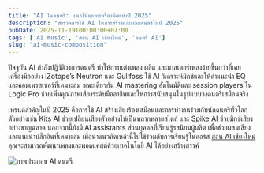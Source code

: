 ```yaml
---
title: "AI ในดนตรี: แนวโน้มและเครื่องมือแห่งปี 2025"
description: "สำรวจการใช้ AI ในการสร้างและผลิตดนตรีในปี 2025"
pubDate: 2025-11-19T00:00:00+07:00
tags: ['AI music', 'สอน AI เชียงใหม่', 'ดนตรี AI']
slug: "ai-music-composition"
---
```

ปัจจุบัน AI กำลังปฏิวัติวงการดนตรี ทำให้การแต่งเพลง ผลิต และมาสเตอร์เพลงง่ายขึ้นกว่าที่เคย เครื่องมืออย่าง iZotope’s Neutron และ Gullfoss ใช้ AI วิเคราะห์มิกซ์และให้คำแนะนำ EQ และคอมเพรสเซอร์ที่เหมาะสม ขณะเดียวกัน AI mastering อัตโนมัติและ session players ใน Logic Pro ช่วยเพิ่มคุณภาพเสียงระดับมืออาชีพและให้การสนับสนุนในรูปแบบวงดนตรีเสมือนจริง

เทรนด์สำคัญในปี 2025 คือการใช้ AI สร้างเสียงร้องเสมือนและการทำงานร่วมกับนักดนตรีทั่วโลก ตัวอย่างเช่น Kits AI ช่วยเปลี่ยนเสียงตัวอย่างให้เป็นหลากหลายสไตล์ และ Spike AI ช่วยมิกซ์เสียงอย่างชาญฉลาด นอกจากนี้ยังมี AI assistants ส่วนบุคคลที่เรียนรู้รสนิยมผู้ผลิต เพื่อช่วยผสมเสียงและแนะนำปลั๊กอินที่เหมาะสม เมื่อนำแนวคิดเหล่านี้ไปใช้ร่วมกับการเรียนรู้ในคอร์ส [สอน AI เชียงใหม่](https://www.aiunlockinnovations.com/) คุณจะสามารถพัฒนาเพลงและพอดแคสต์ด้วยเทคโนโลยี AI ได้อย่างสร้างสรรค์

![ภาพประกอบ AI ดนตรี](ai-music-composition.jpg "AI ดนตรี")
